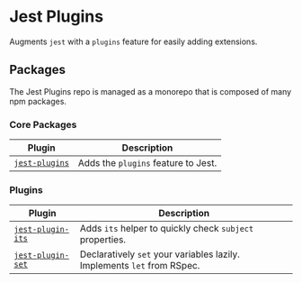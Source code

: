 # Jest Plugins

Augments `jest` with a `plugins` feature for easily adding extensions.

## Packages

The Jest Plugins repo is managed as a monorepo that is composed of many npm packages.

### Core Packages

| Plugin | Description |
|--------|-------------|
| [`jest-plugins`](/packages/jest-plugins) | Adds the `plugins` feature to Jest. |

### Plugins

| Plugin | Description |
|--------|-------------|
| [`jest-plugin-its`](/packages/jest-plugin-its) | Adds `its` helper to quickly check `subject` properties. |
| [`jest-plugin-set`](/packages/jest-plugin-set) | Declaratively `set` your variables lazily. Implements `let` from RSpec. |
